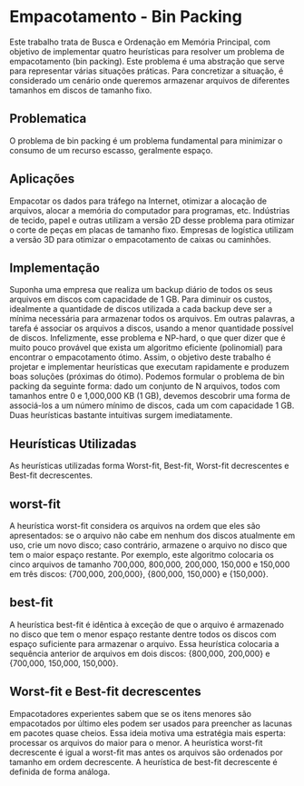 # Empacotamento - Bin Packing

Este trabalho trata de Busca e Ordenação em Memória Principal, com objetivo de implementar quatro heurísticas para resolver um problema de empacotamento (bin packing). Este problema é uma abstração que serve para representar várias situações práticas. Para concretizar a situação, é considerado um cenário onde queremos armazenar arquivos de diferentes tamanhos em discos de tamanho fixo.
## Problematica
  O problema de bin packing é um problema fundamental para minimizar o consumo de um recurso escasso, geralmente espaço.

  ## Aplicações
  Empacotar os dados para tráfego na Internet, otimizar a alocação de arquivos, alocar a memória do computador para programas, etc. Indústrias de tecido, papel e outras utilizam a versão 2D desse problema para otimizar o corte de peças em placas de tamanho fixo. Empresas de logística utilizam a versão 3D para otimizar o empacotamento de caixas ou caminhões. 

  ## Implementação
  Suponha uma empresa que realiza um backup diário de todos os seus arquivos em discos com capacidade de 1 GB. Para diminuir os custos, idealmente a quantidade de discos utilizada a cada backup deve ser a mínima necessária para armazenar todos os arquivos. Em outras palavras, a tarefa é associar os arquivos a discos, usando a menor quantidade possível de discos. Infelizmente, esse problema e NP-hard, o que quer dizer que é muito pouco provável que exista um algoritmo eficiente (polinomial) para encontrar o empacotamento ótimo. Assim, o objetivo deste trabalho é projetar e implementar heurísticas que executam rapidamente e produzem boas soluções (próximas do ótimo).
  Podemos formular o problema de bin packing da seguinte forma: dado um conjunto de N arquivos, todos com tamanhos entre 0 e 1,000,000 KB (1 GB), devemos descobrir uma forma de associá-los a um número mínimo de discos, cada um com capacidade 1 GB. Duas heurísticas bastante intuitivas surgem imediatamente.
 ## Heurísticas Utilizadas
  As heurísticas utilizadas forma Worst-fit, Best-fit, Worst-fit decrescentes e Best-fit decrescentes.
  ## worst-fit
  A heurística worst-fit considera os arquivos na ordem que eles são apresentados: se o arquivo não cabe em nenhum dos discos atualmente em uso, crie um novo disco; caso contrário, armazene o arquivo no disco que tem o maior espaço restante. Por exemplo, este algoritmo colocaria os cinco arquivos de tamanho 700,000, 800,000, 200,000, 150,000 e 150,000 em três discos: {700,000, 200,000}, {800,000, 150,000} e {150,000}.
  ## best-fit
  A heurística best-fit é idêntica à exceção de que o arquivo é armazenado no disco que tem o menor espaço restante dentre todos os discos com espaço suficiente para armazenar o arquivo. Essa heurística colocaria a sequência anterior de arquivos em dois discos: {800,000, 200,000} e {700,000, 150,000, 150,000}. 
  ## Worst-fit e Best-fit decrescentes
  Empacotadores experientes sabem que se os itens menores são empacotados por último eles podem ser usados para preencher as lacunas em pacotes quase cheios. Essa ideia motiva uma estratégia mais esperta: processar os arquivos do maior para o menor. A heurística worst-fit decrescente é igual a worst-fit mas antes os arquivos são ordenados por tamanho em ordem decrescente. A heurística de best-fit decrescente é definida de forma análoga.
